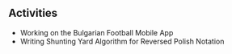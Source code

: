 ## Activities
- Working on the Bulgarian Football Mobile App
- Writing Shunting Yard Algorithm for Reversed Polish Notation
